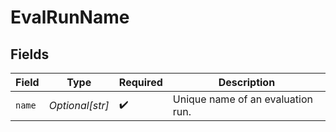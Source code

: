 # EvalRunName


## Fields

| Field                             | Type                              | Required                          | Description                       |
| --------------------------------- | --------------------------------- | --------------------------------- | --------------------------------- |
| `name`                            | *Optional[str]*                   | :heavy_check_mark:                | Unique name of an evaluation run. |